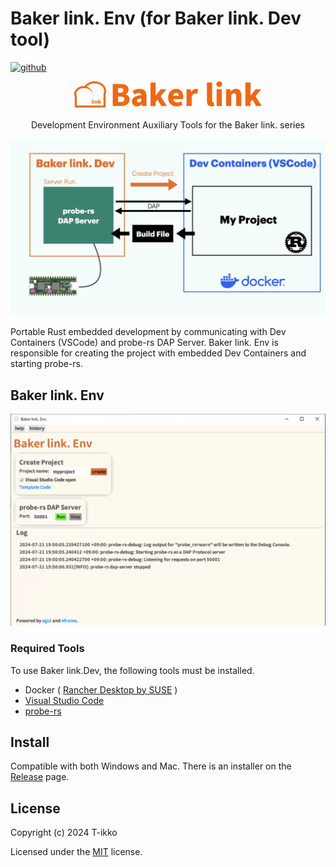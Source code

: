 # Baker link. Env (for Baker link. Dev tool)

[<img alt="github" src="https://img.shields.io/badge/github-emilk/egui-8da0cb?logo=github" height="20">](https://github.com/emilk/egui)

<div align="center">

![Baker link](image/BakerLink-Orangeititlelpgp-1-300x44.png)

Development Environment Auxiliary Tools for the Baker link. series

</div>

![Baker link](image/Baker%20link.%20Env.001.png)

Portable Rust embedded development by communicating with Dev Containers (VSCode) and probe-rs DAP Server.
Baker link. Env is responsible for creating the project with embedded Dev Containers and starting probe-rs.

## Baker link. Env

![home_image](image/home_win.png)

### Required Tools

To use Baker link.Dev, the following tools must be installed.

- Docker ( [Rancher Desktop by SUSE](https://rancherdesktop.io/) )
- [Visual Studio Code](https://code.visualstudio.com/)
- [probe-rs](https://probe.rs/)

## Install

Compatible with both Windows and Mac.
There is an installer on the [Release](https://github.com/T-ikko/baker-link-env/releases) page.

## License

Copyright (c) 2024 T-ikko

Licensed under the [MIT](LICENSE) license.
